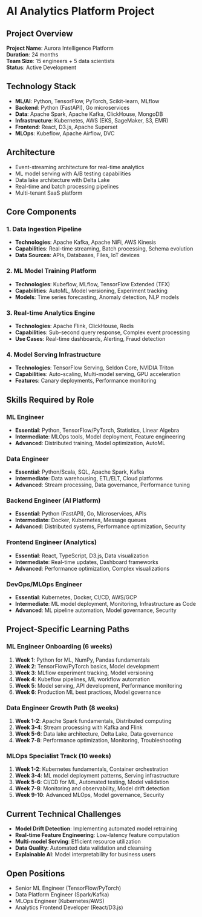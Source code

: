 # AI Analytics Platform Project

## Project Overview
**Project Name**: Aurora Intelligence Platform  
**Duration**: 24 months  
**Team Size**: 15 engineers + 5 data scientists  
**Status**: Active Development  

## Technology Stack
- **ML/AI**: Python, TensorFlow, PyTorch, Scikit-learn, MLflow
- **Backend**: Python (FastAPI), Go microservices
- **Data**: Apache Spark, Apache Kafka, ClickHouse, MongoDB
- **Infrastructure**: Kubernetes, AWS (EKS, SageMaker, S3, EMR)
- **Frontend**: React, D3.js, Apache Superset
- **MLOps**: Kubeflow, Apache Airflow, DVC

## Architecture
- Event-streaming architecture for real-time analytics
- ML model serving with A/B testing capabilities
- Data lake architecture with Delta Lake
- Real-time and batch processing pipelines
- Multi-tenant SaaS platform

## Core Components

### 1. Data Ingestion Pipeline
- **Technologies**: Apache Kafka, Apache NiFi, AWS Kinesis
- **Capabilities**: Real-time streaming, Batch processing, Schema evolution
- **Data Sources**: APIs, Databases, Files, IoT devices

### 2. ML Model Training Platform
- **Technologies**: Kubeflow, MLflow, TensorFlow Extended (TFX)
- **Capabilities**: AutoML, Model versioning, Experiment tracking
- **Models**: Time series forecasting, Anomaly detection, NLP models

### 3. Real-time Analytics Engine
- **Technologies**: Apache Flink, ClickHouse, Redis
- **Capabilities**: Sub-second query response, Complex event processing
- **Use Cases**: Real-time dashboards, Alerting, Fraud detection

### 4. Model Serving Infrastructure
- **Technologies**: TensorFlow Serving, Seldon Core, NVIDIA Triton
- **Capabilities**: Auto-scaling, Multi-model serving, GPU acceleration
- **Features**: Canary deployments, Performance monitoring

## Skills Required by Role

### ML Engineer
- **Essential**: Python, TensorFlow/PyTorch, Statistics, Linear Algebra
- **Intermediate**: MLOps tools, Model deployment, Feature engineering
- **Advanced**: Distributed training, Model optimization, AutoML

### Data Engineer
- **Essential**: Python/Scala, SQL, Apache Spark, Kafka
- **Intermediate**: Data warehousing, ETL/ELT, Cloud platforms
- **Advanced**: Stream processing, Data governance, Performance tuning

### Backend Engineer (AI Platform)
- **Essential**: Python (FastAPI), Go, Microservices, APIs
- **Intermediate**: Docker, Kubernetes, Message queues
- **Advanced**: Distributed systems, Performance optimization, Security

### Frontend Engineer (Analytics)
- **Essential**: React, TypeScript, D3.js, Data visualization
- **Intermediate**: Real-time updates, Dashboard frameworks
- **Advanced**: Performance optimization, Complex visualizations

### DevOps/MLOps Engineer
- **Essential**: Kubernetes, Docker, CI/CD, AWS/GCP
- **Intermediate**: ML model deployment, Monitoring, Infrastructure as Code
- **Advanced**: ML pipeline automation, Model governance, Security

## Project-Specific Learning Paths

### ML Engineer Onboarding (6 weeks)
1. **Week 1**: Python for ML, NumPy, Pandas fundamentals
2. **Week 2**: TensorFlow/PyTorch basics, Model development
3. **Week 3**: MLflow experiment tracking, Model versioning
4. **Week 4**: Kubeflow pipelines, ML workflow automation
5. **Week 5**: Model serving, API development, Performance monitoring
6. **Week 6**: Production ML best practices, Model governance

### Data Engineer Growth Path (8 weeks)
1. **Week 1-2**: Apache Spark fundamentals, Distributed computing
2. **Week 3-4**: Stream processing with Kafka and Flink
3. **Week 5-6**: Data lake architecture, Delta Lake, Data governance
4. **Week 7-8**: Performance optimization, Monitoring, Troubleshooting

### MLOps Specialist Track (10 weeks)
1. **Week 1-2**: Kubernetes fundamentals, Container orchestration
2. **Week 3-4**: ML model deployment patterns, Serving infrastructure
3. **Week 5-6**: CI/CD for ML, Automated testing, Model validation
4. **Week 7-8**: Monitoring and observability, Model drift detection
5. **Week 9-10**: Advanced MLOps, Model governance, Security

## Current Technical Challenges
- **Model Drift Detection**: Implementing automated model retraining
- **Real-time Feature Engineering**: Low-latency feature computation
- **Multi-model Serving**: Efficient resource utilization
- **Data Quality**: Automated data validation and cleansing
- **Explainable AI**: Model interpretability for business users

## Open Positions
- Senior ML Engineer (TensorFlow/PyTorch)
- Data Platform Engineer (Spark/Kafka)
- MLOps Engineer (Kubernetes/AWS)
- Analytics Frontend Developer (React/D3.js)
